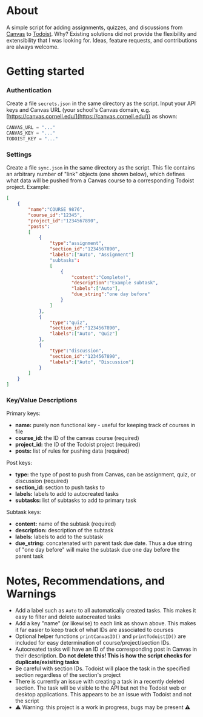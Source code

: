# About

A simple script for adding assignments, quizzes, and discussions from [Canvas](https://www.instructure.com/canvas?domain=canvas/) to [Todoist](https://todoist.com/). Why? Existing solutions did not provide the flexibility and extensibility that I was looking for. Ideas, feature requests, and contributions are always welcome.

# Getting started

### Authentication

Create a file `secrets.json` in the same directory as the script. Input your API keys and Canvas URL (your school's Canvas domain, e.g. [https://canvas.cornell.edu/](https://canvas.cornell.edu/)) as shown:

```py
CANVAS_URL = "..."
CANVAS_KEY = "..."
TODOIST_KEY = "..."
```
### Settings

Create a file `sync.json` in the same directory as the script. This file contains an arbitrary number of "link" objects (one shown below), which defines what data will be pushed from a Canvas course to a corresponding Todoist project. Example:

```json
[
    {
        "name":"COURSE 9876",
        "course_id":"12345",
        "project_id":"1234567890",
        "posts":
        [
            {
                "type":"assignment",
                "section_id":"1234567890",
                "labels":["Auto", "Assignment"]
                "subtasks":
                [
                    {
                        "content":"Complete!",
                        "description":"Example subtask",
                        "labels":["Auto"],
                        "due_string":"one day before"
                    }
                ]
            },
            {
                "type":"quiz",
                "section_id":"1234567890",
                "labels":["Auto", "Quiz"]
            },
            {
                "type":"discussion",
                "section_id":"1234567890",
                "labels":["Auto", "Discussion"]
            }
        ]
    }
]
```
### Key/Value Descriptions

Primary keys:
- **name:**       purely non functional key - useful for keeping track of courses in file
- **course_id:**  the ID of the canvas course (required)
- **project_id:** the ID of the Todoist project (required)
- **posts:**      list of rules for pushing data (required)

Post keys:
- **type:**       the type of post to push from Canvas, can be assignment, quiz, or discussion (required)
- **section_id:** section to push tasks to
- **labels:**     labels to add to autocreated tasks
- **subtasks:**   list of subtasks to add to primary task

Subtask keys:
- **content:**      name of the subtask (required)
- **description:**  description of the subtask
- **labels:**       labels to add to the subtask
- **due_string:**   concatenated with parent task due date. Thus a due string of "one day before" will make the subtask due one day before the parent task

# Notes, Recommendations, and Warnings
- Add a label such as `Auto` to all automatically created tasks. This makes it easy to filter and delete autocreated tasks
- Add a key "name" (or likewise) to each link as shown above. This makes it far easier to keep track of what IDs are associated to courses
- Optional helper functions `printCanvasID()` and `printTodoistID()` are included for easy determination of course/project/section IDs. 
- Autocreated tasks will have an ID of the corresponding post in Canvas in their description. **Do not delete this! This is how the script checks for duplicate/exisiting tasks**
- Be careful with section IDs. Todoist will place the task in the specified section regardless of the section's project
- There is currently an issue with creating a task in a recently deleted section. The task will be visible to the API but not the Todoist web or desktop applications. This appears to be an issue with Todoist and not the script
- ⚠️ Warning: this project is a work in progress, bugs may be present ⚠️
